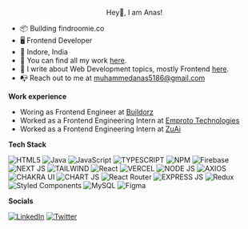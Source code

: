 
<p align="center">Hey👋, I am Anas!</p>

- 📦 Building findroomie.co
- 🖥️ Frontend Developer
- 📍 Indore, India
- 🚀 You can find all my work <a href="http://anaskhandev.vercel.app">here</a>.
- 📰 I write about Web Development topics, mostly Frontend <a href="https://hashnode.com/@anaskhan">here</a>.
- 📭 Reach out to me at muhammedanas5186@gmail.com

**Work experience**

- Woring as Frontend Engineer at [Buildorz](https://www.buildorz.com/)
- Worked as a Frontend Engineering Intern at [Emproto Technologies](https://www.emproto.com/)
- Worked as a Frontend Engineering Intern at [ZuAi](https://zuapp.co)

**Tech Stack**

![HTML5](https://img.shields.io/badge/html5-%23E34F26.svg?style=for-the-badge&logo=html5&logoColor=white) ![Java](https://img.shields.io/badge/java-%23ED8B00.svg?style=for-the-badge&logo=java&logoColor=white) ![JavaScript](https://img.shields.io/badge/javascript-%23323330.svg?style=for-the-badge&logo=javascript&logoColor=%23F7DF1E) ![TYPESCRIPT](https://img.shields.io/badge/TypeScript-007ACC?style=for-the-badge&logo=typescript&logoColor=white) ![NPM](https://img.shields.io/badge/NPM-%23000000.svg?style=for-the-badge&logo=npm&logoColor=white) ![Firebase](https://img.shields.io/badge/firebase-%23039BE5.svg?style=for-the-badge&logo=firebase) ![NEXT JS](https://img.shields.io/badge/next%20js-000000?style=for-the-badge&logo=nextdotjs&logoColor=white) ![TAILWIND](https://img.shields.io/badge/Tailwind_CSS-38B2AC?style=for-the-badge&logo=tailwind-css&logoColor=white) ![React](https://img.shields.io/badge/react-%2320232a.svg?style=for-the-badge&logo=react&logoColor=%2361DAFB) ![VERCEL](https://img.shields.io/badge/Vercel-000000?style=for-the-badge&logo=vercel&logoColor=white) ![NODE JS](https://img.shields.io/badge/Node%20js-339933?style=for-the-badge&logo=nodedotjs&logoColor=white) ![AXIOS](https://img.shields.io/badge/axios-671ddf?&style=for-the-badge&logo=axios&logoColor=white) ![CHAKRA UI](https://img.shields.io/badge/Chakra--UI-319795?style=for-the-badge&logo=chakra-ui&logoColor=white) ![CHART JS](https://img.shields.io/badge/Chart%20js-FF6384?style=for-the-badge&logo=chartdotjs&logoColor=white) ![React Router](https://img.shields.io/badge/React_Router-CA4245?style=for-the-badge&logo=react-router&logoColor=white) ![EXPRESS JS](https://img.shields.io/badge/Express%20js-000000?style=for-the-badge&logo=express&logoColor=white) ![Redux](https://img.shields.io/badge/redux-%23593d88.svg?style=for-the-badge&logo=redux&logoColor=white) ![Styled Components](https://img.shields.io/badge/styled--components-DB7093?style=for-the-badge&logo=styled-components&logoColor=white) ![MySQL](https://img.shields.io/badge/mysql-%2300f.svg?style=for-the-badge&logo=mysql&logoColor=white) ![Figma](https://img.shields.io/badge/figma-%23F24E1E.svg?style=for-the-badge&logo=figma&logoColor=white) 

**Socials**

[![LinkedIn](https://img.shields.io/badge/LinkedIn-%230077B5.svg?logo=linkedin&logoColor=white)](https://www.linkedin.com/in/anaskhan7/) [![Twitter](https://img.shields.io/badge/Twitter-%231DA1F2.svg?logo=Twitter&logoColor=white)](https://twitter.com/m_anas_dev) 

